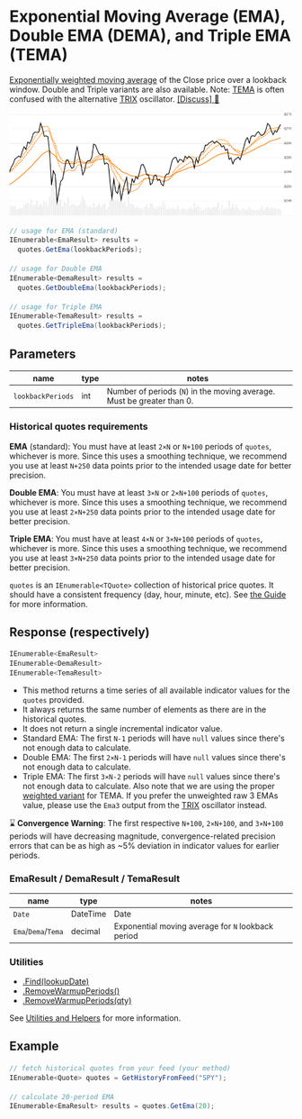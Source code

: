 # Exponential Moving Average (EMA), Double EMA (DEMA), and Triple EMA (TEMA)

[Exponentially weighted moving average](https://en.wikipedia.org/wiki/Moving_average#Exponential_moving_average) of the Close price over a lookback window.  Double and Triple variants are also available.  Note: [TEMA](https://en.wikipedia.org/wiki/Triple_exponential_moving_average) is often confused with the alternative [TRIX](../Trix/README.md) oscillator.
[[Discuss] :speech_balloon:](https://github.com/DaveSkender/Stock.Indicators/discussions/256 "Community discussion about this indicator")

![image](chart.png)

```csharp
// usage for EMA (standard)
IEnumerable<EmaResult> results =
  quotes.GetEma(lookbackPeriods);

// usage for Double EMA
IEnumerable<DemaResult> results =
  quotes.GetDoubleEma(lookbackPeriods);

// usage for Triple EMA
IEnumerable<TemaResult> results =
  quotes.GetTripleEma(lookbackPeriods);
```

## Parameters

| name | type | notes
| -- |-- |--
| `lookbackPeriods` | int | Number of periods (`N`) in the moving average.  Must be greater than 0.

### Historical quotes requirements

**EMA** (standard): You must have at least `2×N` or `N+100` periods of `quotes`, whichever is more.  Since this uses a smoothing technique, we recommend you use at least `N+250` data points prior to the intended usage date for better precision.

**Double EMA**: You must have at least `3×N` or `2×N+100` periods of `quotes`, whichever is more.  Since this uses a smoothing technique, we recommend you use at least `2×N+250` data points prior to the intended usage date for better precision.

**Triple EMA**: You must have at least `4×N` or `3×N+100` periods of `quotes`, whichever is more.  Since this uses a smoothing technique, we recommend you use at least `3×N+250` data points prior to the intended usage date for better precision.

`quotes` is an `IEnumerable<TQuote>` collection of historical price quotes.  It should have a consistent frequency (day, hour, minute, etc).  See [the Guide](../../docs/GUIDE.md#historical-quotes) for more information.

## Response (respectively)

```csharp
IEnumerable<EmaResult>
IEnumerable<DemaResult>
IEnumerable<TemaResult>
```

- This method returns a time series of all available indicator values for the `quotes` provided.
- It always returns the same number of elements as there are in the historical quotes.
- It does not return a single incremental indicator value.
- Standard EMA: The first `N-1` periods will have `null` values since there's not enough data to calculate.
- Double EMA: The first `2×N-1` periods will have `null` values since there's not enough data to calculate.
- Triple EMA: The first `3×N-2` periods will have `null` values since there's not enough data to calculate.  Also note that we are using the proper [weighted variant](https://en.wikipedia.org/wiki/Triple_exponential_moving_average) for TEMA.  If you prefer the unweighted raw 3 EMAs value, please use the `Ema3` output from the [TRIX](../Trix/README.md) oscillator instead.

:hourglass: **Convergence Warning**: The first respective `N+100`, `2×N+100`, and `3×N+100` periods will have decreasing magnitude, convergence-related precision errors that can be as high as ~5% deviation in indicator values for earlier periods.

### EmaResult / DemaResult / TemaResult

| name | type | notes
| -- |-- |--
| `Date` | DateTime | Date
| `Ema`/`Dema`/`Tema` | decimal | Exponential moving average for `N` lookback period

### Utilities

- [.Find(lookupDate)](../../docs/UTILITIES.md#find-indicator-result-by-date)
- [.RemoveWarmupPeriods()](../../docs/UTILITIES.md#remove-warmup-periods)
- [.RemoveWarmupPeriods(qty)](../../docs/UTILITIES.md#remove-warmup-periods)

See [Utilities and Helpers](../../docs/UTILITIES.md#content) for more information.

## Example

```csharp
// fetch historical quotes from your feed (your method)
IEnumerable<Quote> quotes = GetHistoryFromFeed("SPY");

// calculate 20-period EMA
IEnumerable<EmaResult> results = quotes.GetEma(20);
```

